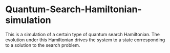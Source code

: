 # Quantum-Search-Hamiltonian-simulation

This is a simulation of a certain type of quantum search Hamiltonian. The evolution under this Hamiltonian drives the system to a state corresponding to a solution to the search problem.
